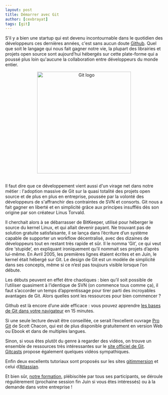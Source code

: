 ```yaml
---
layout: post
title: Démarrer avec Git
author: [cexbrayat]
tags: [git]
---
```


S’il y a bien une startup qui est devenu incontournable dans le quotidien des développeurs ces dernières années, c'est sans aucun doute [Github](http://github.com). Quel que soit le langage qui nous fait gagner notre vie, la plupart des librairies et projets open source sont aujourd’hui hébergés sur cette plate-forme qui a poussé plus loin qu'aucune la collaboration entre développeurs du monde entier.
   
<div style="text-align: center"><img title="Git" src="http://ninja-squad.com/public/img/xgit-logo.png.pagespeed.ic.LbKXCliCua.png" alt="Git logo" width="300" height="325" /></div>
<br/>

Il faut dire que ce développement vient aussi d'un virage net dans notre métier : l'adoption massive de Git sur la quasi totalité des projets open source et de plus en plus en entreprise, poussée par la volonté des développeurs de s'affranchir des contraintes de SVN et consorts. Git nous a fait gagner en liberté et en simplicité grâce aux principes insufflés dès son origine par son créateur Linus Torvald.

Il cherchait alors à se débarrasser de BitKeeper, utilisé pour héberger le source du kernel Linux, et qui allait devenir payant. Ne trouvant pas de solution gratuite satisfaisante, il se lança dans l’écriture d’un système capable de supporter un workflow décentralisé, avec des dizaines de développeurs tout en restant très rapide et sûr. Il le nomma ‘Git’, ce qui veut dire ‘stupide’, en expliquant ironiquement qu’il nommait ses projets d’après lui-même. En Avril 2005, les premières lignes étaient écrites et en Juin, le kernel était hébergé sur Git. Le design de Git est un modèle de simplicité dans ses concepts, même si ce n’est pas toujours visible lorsque l’on débute.

Les débuts peuvent en effet être chaotiques : bien qu’il soit possible de l’utiliser quasiment à l’identique de SVN (on commence tous comme ça), il faut s’accorder un temps d’apprentissage pour tirer parti des incroyables avantages de Git. Alors quelles sont les ressources pour bien commencer ?

Github est là encore d’une aide efficace : vous pouvez apprendre [les bases de Git dans votre navigateur](http://try.github.com/levels/1/challenges/1) en 15 minutes.

Si une seule lecture devait être conseillée, ce serait l’excellent ouvrage [Pro Git](http://git-scm.com/book) de Scott Chacon, qui est de plus disponible gratuitement en version Web ou Ebook et dans de multiples langues.

Sinon, si vous êtes plutôt du genre à regarder des vidéos, on trouve un ensemble de ressources très intéressantes sur le [site officiel de Git](http://git-scm.com/videos). [Gitcasts](http://gitcasts.com/) propose également quelques vidéos sympathiques.

Enfin deux excellents tutoriaux sont proposés sur les sites [gitimmersion](http://gitimmersion.com/) et celui d’[Atlassian](http://www.atlassian.com/git).

Et bien sûr, [notre formation](http://ninja-squad.fr/training/git), plébiscitée par tous ses participants, se déroule régulièrement (prochaine session fin Juin si vous êtes intéressés) ou à la demande dans votre entreprise !
